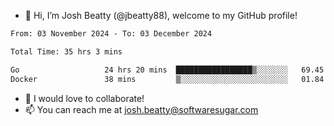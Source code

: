 - 👋 Hi, I’m Josh Beatty (@jbeatty88), welcome to my GitHub profile!

<!--START_SECTION:waka-->

```txt
From: 03 November 2024 - To: 03 December 2024

Total Time: 35 hrs 3 mins

Go                   24 hrs 20 mins  █████████████████▒░░░░░░░   69.45 %
Docker               38 mins         ▒░░░░░░░░░░░░░░░░░░░░░░░░   01.84 %
```

<!--END_SECTION:waka-->

- 💞️ I would love to collaborate!
- 📫 You can reach me at josh.beatty@softwaresugar.com

<!---
jbeatty88/jbeatty88 is a ✨ special ✨ repository because its `README.md` (this file) appears on your GitHub profile.
You can click the Preview link to take a look at your changes.
--->
